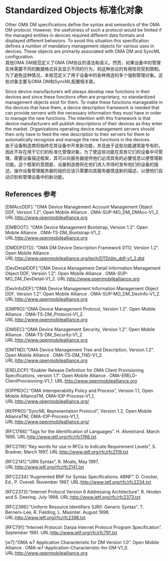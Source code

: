# Standardized Objects 标准化对象

Other OMA DM specifications define the syntax and semantics of the OMA DM protocol. However, the usefulness of such a protocol would be limited if the managed entities in devices required different data formats and displayed different behaviors. To avoid this situation this specification defines a number of mandatory management objects for various uses in devices. These objects are primarily associated with OMA DM and SyncML configuration.<br/>
其他OMA DM规范定义了OMA DM协议的语法和语义。然而，如果设备中的管理实体需要不同的数据格式并且显示不同的行为，则这种协议的有用性将受到限制。为了避免这种情况，本规范定义了用于设备中的各种用途的多个强制管理对象。这些对象主要与OMA DM和SyncML配置相关联。

Since device manufacturers will always develop new functions in their devices and since these functions often are proprietary, no standardized management objects exist for them. To make these functions manageable in the devices that have them, a device description framework is needed that can provide servers with the necessary information they must have in order to manage the new functions. The intention with this framework is that device manufacturers will publish descriptions of their devices as they enter the market. Organizations operating device management servers should then only have to feed the new description to their servers for them to automatically recognize and manage the new functions in the devices.<br/>
由于设备制造商将始终在其设备中开发新功能，并且由于这些功能通常是专有的，因此不存在用于它们的标准化管理对象。为了使这些功能在具有它们的设备中可管理，需要设备描述框架，其可以向服务器提供他们必须具有的必要信息以便管理新功能。这个框架的意图是，设备制造商将在他们进入市场时发布他们的设备的描述。操作设备管理服务器的组织应该只需要向其服务器馈送新的描述，以便他们自动识别和管理设备中的新功能。

## References 参考
[DMAccDDF]: “OMA Device Management Account Management Object DDF, Version 1.2”. Open Mobile Alliance . OMA-SUP-MO_DM_DMAcc-V1_2. URL:http://www.openmobilealliance.org

[DMBOOT]: “OMA Device Management Bootstrap, Version 1.2”. Open Mobile Alliance . OMA-TS-DM_Bootstrap-V1_2. URL:http://www.openmobilealliance.org

[DMDDFDTD]: “OMA DM Device Description Framework DTD, Version 1.2”. Open Mobile Alliance . URL:http://www.openmobilealliance.org/tech/DTD/dm_ddf-v1_2.dtd

[DevDetailDDF]:“OMA Device Management Detail Information Management Object DDF, Version 1.2”. Open Mobile Alliance . OMA-SUP-MO_DM_DevDetail-V1_2. URL:http://www.openmobilealliance.org

[DevInfoDDF]:“OMA Device Management Information Management Object DDF, Version 1.2”. Open Mobile Alliance . OMA-SUP-MO_DM_DevInfo-V1_2. URL:http://www.openmobilealliance.org

[DMPRO]:“OMA Device Management Protocol, Version 1.2”. Open Mobile Alliance . OMA-TS-DM_Protocol-V1_2. URL:http://www.openmobilealliance.org

[DMSEC]:“OMA Device Management Security, Version 1.2”. Open Mobile Alliance . OMA-TS-DM_Security-V1_2. URL:http://www.openmobilealliance.org

[DMTND]:“OMA Device Management Tree and Description, Version 1.2”. Open Mobile Alliance . OMA-TS-DM_TND-V1_2. URL:http://www.openmobilealliance.org

[ERELDCP]:“Enabler Release Definition for OMA Client Provisioning Specifications, version 1.1”. Open Mobile Alliance  . OMA-ERELD-ClientProvisioning-V1_1. URL:http://www.openmobilealliance.org

[IOPPROC]:“OMA Interoperability Policy and Process”, Version 1.1, Open Mobile AllianceTM, OMA-IOP-Process-V1_1, URL:http://www.openmobilealliance.org/

[REPPRO]:“SyncML Representation Protocol”, Version 1.2, Open Mobile AllianceTM, OMA-IOP-Process-V1_1, URL:http://www.openmobilealliance.org/

[RFC1766]:“Tags for the Identification of Languages”. H. Alvestrand. March 1995.
URL:http://www.ietf.org/rfc/rfc1766.txt

[RFC2119]:“Key words for use in RFCs to Indicate Requirement Levels”, S. Bradner, March 1997,
URL:http://www.ietf.org/rfc/rfc2119.txt

[RFC2141]:“URN Syntax”, R. Moats, May 1997, URL:http://www.ietf.org/rfc/rfc2141.txt

[RFC2234]:“Augmented BNF for Syntax Specifications: ABNF”. D. Crocker, Ed., P. Overell. November 1997, URL:http://www.ietf.org/rfc/rfc2234.txt

[RFC2373]:“Internet Protocol Version 6 Addressing Architecture”. R. Hinden and S. Deering. July 1998.
URL:http://www.ietf.org/rfc/rfc2373.txt

[RFC2396]:“Uniform Resource Identifiers (URI): Generic Syntax”. T. Berners-Lee, R. Fielding, L. Masinter. August 1998. URL:http://www.ietf.org/rfc/rfc2396.txt

[RFC791]:“Internet Protocol: Darpa Internet Protocol Program Specification”. September 1981.
URL:http://www.ietf.org/rfc/rfc791.txt

[w7]:“OMA w7 Application Characteristic for DM Version 1.0”. Open Mobile Alliance . OMA-w7-Application-Characteristic-for-DM-V1_0. URL:http://www.openmobilealliance.org
